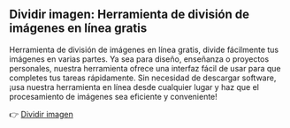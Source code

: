 ## Dividir imagen: Herramienta de división de imágenes en línea gratis

Herramienta de división de imágenes en línea gratis, divide fácilmente tus imágenes en varias partes. Ya sea para diseño, enseñanza o proyectos personales, nuestra herramienta ofrece una interfaz fácil de usar para que completes tus tareas rápidamente. Sin necesidad de descargar software, ¡usa nuestra herramienta en línea desde cualquier lugar y haz que el procesamiento de imágenes sea eficiente y conveniente!

👉 [Dividir imagen](https://image-splitter.online/es)
